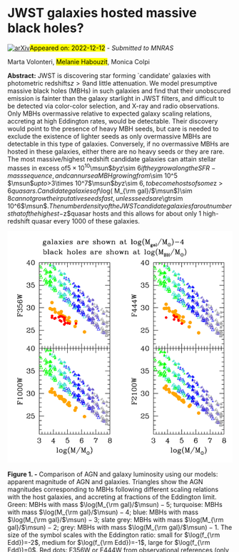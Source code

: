 <div class="macros" style="visibility:hidden;">
$\newcommand{\ensuremath}{}$
$\newcommand{\xspace}{}$
$\newcommand{\object}[1]{\texttt{#1}}$
$\newcommand{\farcs}{{.}''}$
$\newcommand{\farcm}{{.}'}$
$\newcommand{\arcsec}{''}$
$\newcommand{\arcmin}{'}$
$\newcommand{\ion}[2]{#1#2}$
$\newcommand{\textsc}[1]{\textrm{#1}}$
$\newcommand{\hl}[1]{\textrm{#1}}$
$\newcommand{\aj}{AJ}$
$\newcommand{\actaa}{Acta Astron.}$
$\newcommand{\araa}{ARA\&A}$
$\newcommand{\apj}{ApJ}$
$\newcommand{\apjl}{ApJ}$
$\newcommand{\apjs}{ApJS}$
$\newcommand{\ao}{Appl.~Opt.}$
$\newcommand{\apss}{Ap\&SS}$
$\newcommand{\aap}{A\&A}$
$\newcommand{\aapr}{A\&AR}$
$\newcommand{\aaps}{A\&AS}$
$\newcommand{\azh}{AZh}$
$\newcommand{\baas}{BAAS}$
$\newcommand{\caa}{Chinese Astron. Astrophys.}$
$\newcommand{\cjaa}{Chinese J. Astron. Astrophys.}$
$\newcommand{\icarus}{Icarus}$
$\newcommand{\jcap}{J. Cosmology Astropart. Phys.}$
$\newcommand{\jrasc}{JRASC}$
$\newcommand{\memras}{MmRAS}$
$\newcommand{\mnras}{MNRAS}$
$\newcommand{\na}{New Astron.}$
$\newcommand{\nar}{New A Rev.}$
$\newcommand{\pra}{Phys.~Rev.~A}$
$\newcommand{\prb}{Phys.~Rev.~B}$
$\newcommand{\prc}{Phys.~Rev.~C}$
$\newcommand{\prd}{Phys.~Rev.~D}$
$\newcommand{\pre}{Phys.~Rev.~E}$
$\newcommand{\prl}{Phys.~Rev.~Lett.}$
$\newcommand{\pasa}{PASA}$
$\newcommand{\pasp}{PASP}$
$\newcommand{\pasj}{PASJ}$
$\newcommand{\qjras}{QJRAS}$
$\newcommand{\rmxaa}{Rev. Mexicana Astron. Astrofis.}$
$\newcommand{\skytel}{S\&T}$
$\newcommand{\solphys}{Sol.~Phys.}$
$\newcommand{\sovast}{Soviet~Ast.}$
$\newcommand{\ssr}{Space~Sci.~Rev.}$
$\newcommand{\zap}{ZAp}$
$\newcommand{\nat}{Nature}$
$\newcommand{\iaucirc}{IAU~Circ.}$
$\newcommand{\aplett}{Astrophys.~Lett.}$
$\newcommand{\apspr}{Astrophys.~Space~Phys.~Res.}$
$\newcommand{\bain}{Bull.~Astron.~Inst.~Netherlands}$
$\newcommand{\fcp}{Fund.~Cosmic~Phys.}$
$\newcommand{\gca}{Geochim.~Cosmochim.~Acta}$
$\newcommand{\grl}{Geophys.~Res.~Lett.}$
$\newcommand{\jcp}{J.~Chem.~Phys.}$
$\newcommand{\jgr}{J.~Geophys.~Res.}$
$\newcommand{\jqsrt}{J.~Quant.~Spec.~Radiat.~Transf.}$
$\newcommand{\memsai}{Mem.~Soc.~Astron.~Italiana}$
$\newcommand{\nphysa}{Nucl.~Phys.~A}$
$\newcommand{\physrep}{Phys.~Rep.}$
$\newcommand{\physscr}{Phys.~Scr}$
$\newcommand{\planss}{Planet.~Space~Sci.}$
$\newcommand{\procspie}{Proc.~SPIE}$
$\newcommand{\edd}{{\rm Edd}}$
$\newcommand{\beq}{\begin{equation}}$
$\newcommand{\eeq}{\end{equation}}$
$\newcommand{\msun}{ {\rm M_\odot}}$
$\title[MBHs in z>9 JWST galaxies ]{What if young z>9 JWST galaxies hosted massive black holes?}$
$\author[Volonteri et al.]{Marta Volonteri,^{1}\thanks{E-mail: martav@iap.fr (MV)}$
$M\'elanie Habouzit,^{2,3}$
$Monica Colpi^{4,5}$
$\^{1}Institut d'Astrophysique de Paris, Sorbonne Universit\'e, CNRS, UMR 7095, 98 bis bd Arago, 75014 Paris, France\^{2}Zentrum f\"ur Astronomie der Universit\"at Heidelberg, ITA, Albert-Ueberle-Str. 2, D-69120 Heidelberg, Germany\^{3}Max-Planck-Institut f\"ur Astronomie, K\"onigstuhl 17, D-69117 Heidelberg, Germany\^{4}Dipartimento di Fisica G. Occhialini, Universita di Milano-Bicocca, Piazza della Scienza 3, I-20126 Milano, Italy\^{5}INFN, Sezione di Milano-Bicocca, Piazza della Scienza 3, I-20126 Milano, Italy\}$
$\begin{document}$
$\maketitle$
$\begin{abstract}$
$JWST is discovering star forming `candidate' galaxies with photometric redshifts z>9 and little attenuation. We model presumptive massive black holes (MBHs) in such galaxies and find that their unobscured emission is fainter than the galaxy starlight in JWST filters, and difficult to be detected via color-color selection, and X-ray and radio observations. Only MBHs  overmassive relative to expected galaxy scaling relations, accreting at high Eddington rates, would be detectable. Their discovery would point to the presence of heavy MBH seeds, but care is needed to exclude the existence of lighter seeds  as only overmassive MBHs are detectable in this type of galaxies.  Conversely, if no overmassive MBHs are hosted in these galaxies, either there are no heavy seeds or they are rare. The most massive/highest redshift candidate galaxies can attain stellar masses in excess of 5\times 10^{10}\msun by z\sim 6 if they grow along the SFR-mass sequence, and can nurse a MBH growing from \sim 10^5 \msun up to >3\times 10^7\msun by z\sim 6, to become hosts of some z > 6 quasars. Candidate galaxies of  \log( M_{\rm gal}/\msun)\sim 8 can not grow their putative seeds fast, unless seeds are \gtrsim 10^6\msun.  The number density of the JWST candidate galaxies far outnumbers that of the highest-z quasar hosts and this allows for about only 1 high-redshift quasar every 1000 of these galaxies.$
$\end{abstract}$
$\begin{keywords}$
$galaxies: high-redshift  - quasars: supermassive black holes -  galaxies: evolution - galaxies: active$
$\end{keywords}$
$\n\end{document}\end{equation}}$
$\newcommand{\eeq}{\end{equation}}$
$\newcommand{\msun}{ {\rm M_\odot}}$</div>

<div class="macros" style="visibility:hidden;">
$\newcommand{$\ensuremath$}{}$
$\newcommand{$\xspace$}{}$
$\newcommand{$\object$}[1]{\texttt{#1}}$
$\newcommand{$\farcs$}{{.}''}$
$\newcommand{$\farcm$}{{.}'}$
$\newcommand{$\arcsec$}{''}$
$\newcommand{$\arcmin$}{'}$
$\newcommand{$\ion$}[2]{#1#2}$
$\newcommand{$\textsc$}[1]{\textrm{#1}}$
$\newcommand{$\hl$}[1]{\textrm{#1}}$
$\newcommand{$\aj$}{AJ}$
$\newcommand{$\actaa$}{Acta Astron.}$
$\newcommand{$\araa$}{ARA\&A}$
$\newcommand{$\apj$}{ApJ}$
$\newcommand{$\apj$l}{ApJ}$
$\newcommand{$\apj$s}{ApJS}$
$\newcommand{$\ao$}{Appl.~Opt.}$
$\newcommand{$\apss$}{Ap\&SS}$
$\newcommand{$\aap$}{A\&A}$
$\newcommand{$\aap$r}{A\&AR}$
$\newcommand{$\aap$s}{A\&AS}$
$\newcommand{$\azh$}{AZh}$
$\newcommand{$\baas$}{BAAS}$
$\newcommand{$\caa$}{Chinese Astron. Astrophys.}$
$\newcommand{$\cjaa$}{Chinese J. Astron. Astrophys.}$
$\newcommand{$\icarus$}{Icarus}$
$\newcommand{$\jcap$}{J. Cosmology Astropart. Phys.}$
$\newcommand{$\jrasc$}{JRASC}$
$\newcommand{$\memras$}{MmRAS}$
$\newcommand{$\mnras$}{MNRAS}$
$\newcommand{$\na$}{New Astron.}$
$\newcommand{$\na$r}{New A Rev.}$
$\newcommand{$\pra$}{Phys.~Rev.~A}$
$\newcommand{$\prb$}{Phys.~Rev.~B}$
$\newcommand{$\prc$}{Phys.~Rev.~C}$
$\newcommand{$\prd$}{Phys.~Rev.~D}$
$\newcommand{$\pre$}{Phys.~Rev.~E}$
$\newcommand{$\prl$}{Phys.~Rev.~Lett.}$
$\newcommand{$\pasa$}{PASA}$
$\newcommand{$\pasp$}{PASP}$
$\newcommand{$\pasj$}{PASJ}$
$\newcommand{$\qjras$}{QJRAS}$
$\newcommand{$\rmxaa$}{Rev. Mexicana Astron. Astrofis.}$
$\newcommand{$\skytel$}{S\&T}$
$\newcommand{$\solphys$}{Sol.~Phys.}$
$\newcommand{$\sovast$}{Soviet~Ast.}$
$\newcommand{$\ssr$}{Space~Sci.~Rev.}$
$\newcommand{$\zap$}{ZAp}$
$\newcommand{$\na$t}{Nature}$
$\newcommand{$\iaucirc$}{IAU~Circ.}$
$\newcommand{$\aplett$}{Astrophys.~Lett.}$
$\newcommand{$\apspr$}{Astrophys.~Space~Phys.~Res.}$
$\newcommand{$\bain$}{Bull.~Astron.~Inst.~Netherlands}$
$\newcommand{$\fcp$}{Fund.~Cosmic~Phys.}$
$\newcommand{$\gca$}{Geochim.~Cosmochim.~Acta}$
$\newcommand{$\grl$}{Geophys.~Res.~Lett.}$
$\newcommand{$\jcp$}{J.~Chem.~Phys.}$
$\newcommand{$\jgr$}{J.~Geophys.~Res.}$
$\newcommand{$\jqsrt$}{J.~Quant.~Spec.~Radiat.~Transf.}$
$\newcommand{$\memsai$}{Mem.~Soc.~Astron.~Italiana}$
$\newcommand{$\nphysa$}{Nucl.~Phys.~A}$
$\newcommand{$\physrep$}{Phys.~Rep.}$
$\newcommand{$\physscr$}{Phys.~Scr}$
$\newcommand{$\planss$}{Planet.~Space~Sci.}$
$\newcommand{$\procspie$}{Proc.~SPIE}$
$\newcommand{$\edd$}{{\rm Edd}}$
$\newcommand{\beq}{\begin{equation}}$
$\newcommand{$\eeq$}{\end{equation}}$
$\newcommand{$\msun$}{ {\rm M_\odot}}$
$\title[MBHs in z>9 JWST galaxies ]{What if young z>9 JWST galaxies hosted massive black holes?}$
$\author[Volonteri et al.]{Marta Volonteri,^{1}\thanks{E-mail: martav@iap.fr (MV)}$
$M\'elanie Habouzit,^{2,3}$
$Monica Colpi^{4,5}$
$\^{1}Institut d'Astrophysique de Paris, Sorbonne Universit\'e, CNRS, UMR 7095, 98 bis bd Arago, 75014 Paris, France\^{2}Zentrum f\"ur Astronomie der Universit\"at Heidelberg, ITA, Albert-Ueberle-Str. 2, D-69120 Heidelberg, Germany\^{3}Max-Planck-Institut f\"ur Astronomie, K\"onigstuhl 17, D-69117 Heidelberg, Germany\^{4}Dipartimento di Fisica G. Occhialini, Universita di Milano-Bicocca, Piazza della Scienza 3, I-20126 Milano, Italy\^{5}INFN, Sezione di Milano-Bicocca, Piazza della Scienza 3, I-20126 Milano, Italy\}$
$\begin{document}$
$\maketitle$
$\begin{abstract}$
$JWST is discovering star forming `candidate' galaxies with photometric redshifts z>9 and little attenuation. We model presumptive massive black holes (MBHs) in such galaxies and find that their unobscured emission is fainter than the galaxy starlight in JWST filters, and difficult to be detected via color-color selection, and X-ray and radio observations. Only MBHs  overmassive relative to expected galaxy scaling relations, accreting at high Eddington rates, would be detectable. Their discovery would point to the presence of heavy MBH seeds, but care is needed to exclude the existence of lighter seeds  as only overmassive MBHs are detectable in this type of galaxies.  Conversely, if no overmassive MBHs are hosted in these galaxies, either there are no heavy seeds or they are rare. The most massive/highest redshift candidate galaxies can attain stellar masses in excess of 5\times 10^{10}$\msun$ by z\sim 6 if they grow along the SFR-mass sequence, and can nurse a MBH growing from \sim 10^5 $\msun$ up to >3\times 10^7$\msun$ by z\sim 6, to become hosts of some z > 6 quasars. Candidate galaxies of  \log( M_{\rm gal}/$\msun$)\sim 8 can not grow their putative seeds fast, unless seeds are \gtrsim 10^6$\msun$.  The number density of the JWST candidate galaxies far outnumbers that of the highest-z quasar hosts and this allows for about only 1 high-redshift quasar every 1000 of these galaxies.$
$\end{abstract}$
$\begin{keywords}$
$galaxies: high-redshift  - quasars: supermassive black holes -  galaxies: evolution - galaxies: active$
$\end{keywords}$
$\n\end{document}\end{equation}}$
$\newcommand{$\eeq$}{\end{equation}}$
$\newcommand{$\msun$}{ {\rm M_\odot}}$</div>



<div id="title">

#  JWST galaxies hosted massive black holes?

</div>
<div id="comments">

[![arXiv](https://img.shields.io/badge/arXiv-2212.04710-b31b1b.svg)](https://arxiv.org/abs/2212.04710)<mark>Appeared on: 2022-12-12</mark> - _Submitted to MNRAS_

</div>
<div id="authors">

Marta Volonteri, <mark><mark>Melanie Habouzit</mark></mark>, Monica Colpi

</div>
<div id="abstract">

**Abstract:** JWST is discovering star forming `candidate' galaxies with photometric redshifts$z>9$and little attenuation. We model presumptive massive black holes (MBHs) in such galaxies and find that their unobscured emission is fainter than the galaxy starlight in JWST filters, and difficult to be detected via color-color selection, and X-ray and radio observations. Only MBHs  overmassive relative to expected galaxy scaling relations, accreting at high Eddington rates, would be detectable. Their discovery would point to the presence of heavy MBH seeds, but care is needed to exclude the existence of lighter seeds  as only overmassive MBHs are detectable in this type of galaxies.  Conversely, if no overmassive MBHs are hosted in these galaxies, either there are no heavy seeds or they are rare. The most massive/highest redshift candidate galaxies can attain stellar masses in excess of$5\times 10^{10}$\msun$$by$z\sim 6$if they grow along the SFR-mass sequence, and can nurse a MBH growing from$\sim 10^5 $\msun$$up to$>3\times 10^7$\msun$$by$z\sim 6$, to become hosts of some$z > 6$quasars. Candidate galaxies of$\log( M_{\rm gal}/$\msun$)\sim 8$can not grow their putative seeds fast, unless seeds are$\gtrsim 10^6$\msun$$.  The number density of the JWST candidate galaxies far outnumbers that of the highest-$z$quasar hosts and this allows for about only 1 high-redshift quasar every 1000 of these galaxies.

</div>

<div id="div_fig1">

<img src="tmp_2212.04710/./Figures/LGAL_LAGN_Mstar_MBH_app_z9.png" alt="Fig1" width="100%"/>

**Figure 1. -** Comparison of AGN and galaxy luminosity using our models: apparent magnitude of AGN and galaxies.
    Triangles show the AGN magnitudes corresponding to MBHs following different scaling relations with the host galaxies, and accreting at fractions of the Eddington limit. Green: MBHs with mass $\log(M_{\rm gal}/$\msun$)-5$; turquoise: MBHs with mass $\log(M_{\rm gal}/$\msun$)-4$; blue: MBHs with mass $\log(M_{\rm gal}/$\msun$)-3$; slate grey: MBHs with mass $\log(M_{\rm gal}/$\msun$)-2$; grey: MBHs with mass $\log(M_{\rm gal}/$\msun$)-1$. The size of the symbol scales with the Eddington ratio: small for $\log(f_{\rm Edd})=-2$, medium for $\log(f_{\rm Edd})=-1$, large for $\log(f_{\rm Edd})=0$.
    Red dots: F356W or F444W  from observational references (only a fraction of the candidates have published photometry, therefore some of the sources are not shown). Photometric errors are not shown for clarity but they are less than 10 per cent. Orange dots: galaxy apparent magnitude from our models. Galaxies are shown at the mass corresponding to $\log(M_{\rm gal}/$\msun$)-4$. The simple galaxy model we use produces reasonable results. When comparing AGN and galaxy magnitudes we see that AGN can be brighter than the host only when they are overmassive with respect to the nominal relation and they have high Eddington ratios. (*fig:compareL*)

</div>
<div id="div_fig2">

<img src="tmp_2212.04710/./Figures/MBH01e_4_varfedd.png" alt="Fig7.1" width="25%"/><img src="tmp_2212.04710/./Figures/MBH01e_4_varfedd_SN3e9.png" alt="Fig7.2" width="25%"/><img src="tmp_2212.04710/./Figures/MBH0opt_varfedd.png" alt="Fig7.3" width="25%"/><img src="tmp_2212.04710/./Figures/MBH0opt_fedd05.png" alt="Fig7.4" width="25%"/>

**Figure 7. -** Examples of MBH and galaxy evolution, taking as initial conditions the galaxies in Table 1 and making different assumptions for the MBHs they host (top: $\log(M_{\rm BH}/$\msun$)=\log(M_{\rm gal}/$\msun$)-4$; bottom:  $\log(M_{\rm BH}/$\msun$)=\max(5,\log(M_{\rm gal}/$\msun$)-3)$), effect of SNae (top-left and bottom: $M_{\rm SN}=10^9 $\msun$$; top-right: $M_{\rm SN}=3\times10^9 $\msun$$), and their growth rate (top, bottom-left: scaling with SFR; bottom-right: $f_{\rm Edd}=0.5$). Galaxies are always assumed to grow along the SFR-galaxy mass sequence. The thicker curves highlight some example galaxies: SMACS\_z10b, SMACS\_z16b, S5-z17-1, GL-z12. In all panels the bottom region shows the ratio of MBH to galaxy mass, without highlighting specific galaxies. (*fig:growth*)

</div>
<div id="div_fig3">

<img src="tmp_2212.04710/./Figures/LGAL_LAGN_Mstar_MBH_zoom_z9.png" alt="Fig2" width="100%"/>

**Figure 2. -** Difference between the AGN and galaxy magnitude (shown only for magnitude differences less than $\pm2$). Colors as in Fig. \ref{fig:compareL} and the symbol size also scales with Eddington ratio as described in that Figure. The grey shaded area shows the region where the AGN is fainter than the stellar component.
At most JWST wavelengths only MBHs with mass larger than $\log(M_{\rm gal}/$\msun$)-2$ can outshine their host galaxy, whereas MBHs with mass $\log(M_{\rm gal}/$\msun$)-2$ and $\log(f_{\rm Edd})=0$ can outshine the galaxy at the longest JWST wavelengths. MBHs on the nominal relation are always fainter than their host galaxy.  (*fig:compareLzoom*)

</div>